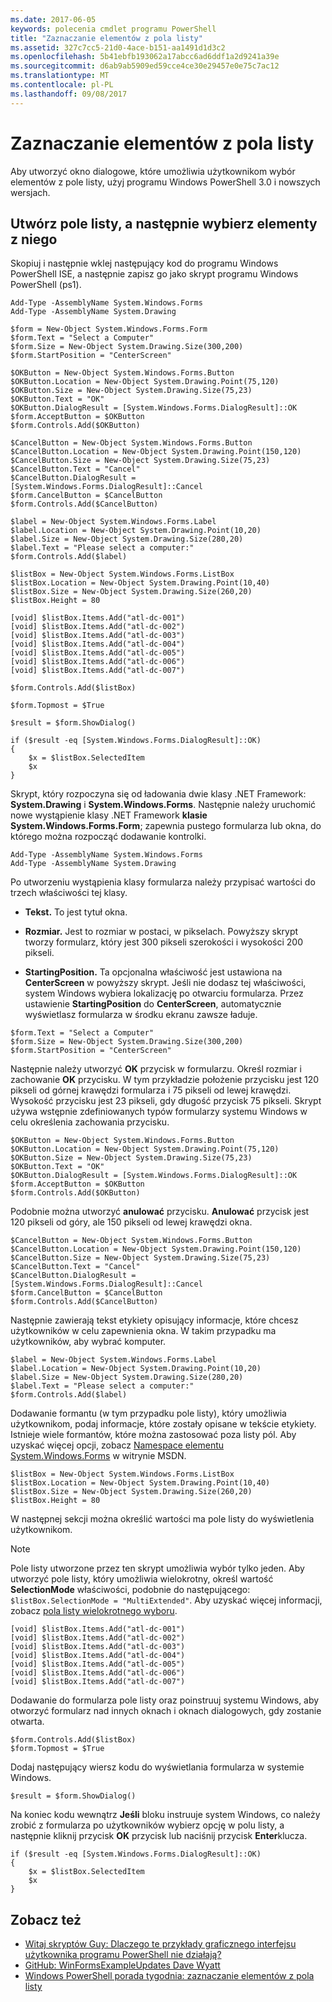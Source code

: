 ```yaml
---
ms.date: 2017-06-05
keywords: polecenia cmdlet programu PowerShell
title: "Zaznaczanie elementów z pola listy"
ms.assetid: 327c7cc5-21d0-4ace-b151-aa1491d1d3c2
ms.openlocfilehash: 5b41ebfb193062a17abcc6ad6ddf1a2d9241a39e
ms.sourcegitcommit: d6ab9ab5909ed59cce4ce30e29457e0e75c7ac12
ms.translationtype: MT
ms.contentlocale: pl-PL
ms.lasthandoff: 09/08/2017
---
```

# <a name="selecting-items-from-a-list-box"></a>Zaznaczanie elementów z pola listy
Aby utworzyć okno dialogowe, które umożliwia użytkownikom wybór elementów z pole listy, użyj programu Windows PowerShell 3.0 i nowszych wersjach.

## <a name="create-a-list-box-control-and-select-items-from-it"></a>Utwórz pole listy, a następnie wybierz elementy z niego
Skopiuj i następnie wklej następujący kod do programu Windows PowerShell ISE, a następnie zapisz go jako skrypt programu Windows PowerShell (ps1).

```
Add-Type -AssemblyName System.Windows.Forms
Add-Type -AssemblyName System.Drawing

$form = New-Object System.Windows.Forms.Form 
$form.Text = "Select a Computer"
$form.Size = New-Object System.Drawing.Size(300,200) 
$form.StartPosition = "CenterScreen"

$OKButton = New-Object System.Windows.Forms.Button
$OKButton.Location = New-Object System.Drawing.Point(75,120)
$OKButton.Size = New-Object System.Drawing.Size(75,23)
$OKButton.Text = "OK"
$OKButton.DialogResult = [System.Windows.Forms.DialogResult]::OK
$form.AcceptButton = $OKButton
$form.Controls.Add($OKButton)

$CancelButton = New-Object System.Windows.Forms.Button
$CancelButton.Location = New-Object System.Drawing.Point(150,120)
$CancelButton.Size = New-Object System.Drawing.Size(75,23)
$CancelButton.Text = "Cancel"
$CancelButton.DialogResult = [System.Windows.Forms.DialogResult]::Cancel
$form.CancelButton = $CancelButton
$form.Controls.Add($CancelButton)

$label = New-Object System.Windows.Forms.Label
$label.Location = New-Object System.Drawing.Point(10,20) 
$label.Size = New-Object System.Drawing.Size(280,20) 
$label.Text = "Please select a computer:"
$form.Controls.Add($label) 

$listBox = New-Object System.Windows.Forms.ListBox 
$listBox.Location = New-Object System.Drawing.Point(10,40) 
$listBox.Size = New-Object System.Drawing.Size(260,20) 
$listBox.Height = 80

[void] $listBox.Items.Add("atl-dc-001")
[void] $listBox.Items.Add("atl-dc-002")
[void] $listBox.Items.Add("atl-dc-003")
[void] $listBox.Items.Add("atl-dc-004")
[void] $listBox.Items.Add("atl-dc-005")
[void] $listBox.Items.Add("atl-dc-006")
[void] $listBox.Items.Add("atl-dc-007")

$form.Controls.Add($listBox) 

$form.Topmost = $True

$result = $form.ShowDialog()

if ($result -eq [System.Windows.Forms.DialogResult]::OK)
{
    $x = $listBox.SelectedItem
    $x
}
```

Skrypt, który rozpoczyna się od ładowania dwie klasy .NET Framework: **System.Drawing** i **System.Windows.Forms**. Następnie należy uruchomić nowe wystąpienie klasy .NET Framework **klasie System.Windows.Forms.Form**; zapewnia pustego formularza lub okna, do którego można rozpocząć dodawanie kontrolki.

```
Add-Type -AssemblyName System.Windows.Forms
Add-Type -AssemblyName System.Drawing
```

Po utworzeniu wystąpienia klasy formularza należy przypisać wartości do trzech właściwości tej klasy.

- **Tekst.** To jest tytuł okna.

- **Rozmiar.** Jest to rozmiar w postaci, w pikselach. Powyższy skrypt tworzy formularz, który jest 300 pikseli szerokości i wysokości 200 pikseli.

- **StartingPosition.** Ta opcjonalna właściwość jest ustawiona na **CenterScreen** w powyższy skrypt. Jeśli nie dodasz tej właściwości, system Windows wybiera lokalizację po otwarciu formularza. Przez ustawienie **StartingPosition** do **CenterScreen**, automatycznie wyświetlasz formularza w środku ekranu zawsze ładuje.

```
$form.Text = "Select a Computer"
$form.Size = New-Object System.Drawing.Size(300,200) 
$form.StartPosition = "CenterScreen"
```

Następnie należy utworzyć **OK** przycisk w formularzu. Określ rozmiar i zachowanie **OK** przycisku. W tym przykładzie położenie przycisku jest 120 pikseli od górnej krawędzi formularza i 75 pikseli od lewej krawędzi. Wysokość przycisku jest 23 pikseli, gdy długość przycisk 75 pikseli. Skrypt używa wstępnie zdefiniowanych typów formularzy systemu Windows w celu określenia zachowania przycisku.

```
$OKButton = New-Object System.Windows.Forms.Button
$OKButton.Location = New-Object System.Drawing.Point(75,120)
$OKButton.Size = New-Object System.Drawing.Size(75,23)
$OKButton.Text = "OK"
$OKButton.DialogResult = [System.Windows.Forms.DialogResult]::OK
$form.AcceptButton = $OKButton
$form.Controls.Add($OKButton)
```

Podobnie można utworzyć **anulować** przycisku. **Anulować** przycisk jest 120 pikseli od góry, ale 150 pikseli od lewej krawędzi okna.

```
$CancelButton = New-Object System.Windows.Forms.Button
$CancelButton.Location = New-Object System.Drawing.Point(150,120)
$CancelButton.Size = New-Object System.Drawing.Size(75,23)
$CancelButton.Text = "Cancel"
$CancelButton.DialogResult = [System.Windows.Forms.DialogResult]::Cancel
$form.CancelButton = $CancelButton
$form.Controls.Add($CancelButton)
```

Następnie zawierają tekst etykiety opisujący informacje, które chcesz użytkowników w celu zapewnienia okna. W takim przypadku ma użytkowników, aby wybrać komputer.

```
$label = New-Object System.Windows.Forms.Label
$label.Location = New-Object System.Drawing.Point(10,20) 
$label.Size = New-Object System.Drawing.Size(280,20) 
$label.Text = "Please select a computer:"
$form.Controls.Add($label)
```

Dodawanie formantu (w tym przypadku pole listy), który umożliwia użytkownikom, podaj informacje, które zostały opisane w tekście etykiety. Istnieje wiele formantów, które można zastosować poza listy pól. Aby uzyskać więcej opcji, zobacz [Namespace elementu System.Windows.Forms](http://msdn.microsoft.com/library/k50ex0x9(v=vs.110).aspx) w witrynie MSDN.

```
$listBox = New-Object System.Windows.Forms.ListBox 
$listBox.Location = New-Object System.Drawing.Point(10,40) 
$listBox.Size = New-Object System.Drawing.Size(260,20) 
$listBox.Height = 80
```

W następnej sekcji można określić wartości ma pole listy do wyświetlenia użytkownikom.

> [!NOTE]
> Pole listy utworzone przez ten skrypt umożliwia wybór tylko jeden. Aby utworzyć pole listy, który umożliwia wielokrotny, określ wartość **SelectionMode** właściwości, podobnie do następującego: `$listBox.SelectionMode = "MultiExtended"`. Aby uzyskać więcej informacji, zobacz [pola listy wielokrotnego wyboru](Multiple-selection-List-Boxes.md).

```
[void] $listBox.Items.Add("atl-dc-001")
[void] $listBox.Items.Add("atl-dc-002")
[void] $listBox.Items.Add("atl-dc-003")
[void] $listBox.Items.Add("atl-dc-004")
[void] $listBox.Items.Add("atl-dc-005")
[void] $listBox.Items.Add("atl-dc-006")
[void] $listBox.Items.Add("atl-dc-007")
```

Dodawanie do formularza pole listy oraz poinstruuj systemu Windows, aby otworzyć formularz nad innych oknach i oknach dialogowych, gdy zostanie otwarta.

```
$form.Controls.Add($listBox) 
$form.Topmost = $True
```

Dodaj następujący wiersz kodu do wyświetlania formularza w systemie Windows.

```
$result = $form.ShowDialog()
```

Na koniec kodu wewnątrz **Jeśli** bloku instruuje system Windows, co należy zrobić z formularza po użytkowników wybierz opcję w polu listy, a następnie kliknij przycisk **OK** przycisk lub naciśnij przycisk **Enter**klucza.

```
if ($result -eq [System.Windows.Forms.DialogResult]::OK)
{
    $x = $listBox.SelectedItem
    $x
}
```

## <a name="see-also"></a>Zobacz też
- [Witaj skryptów Guy: Dlaczego te przykłady graficznego interfejsu użytkownika programu PowerShell nie działają?](http://go.microsoft.com/fwlink/?LinkId=506644)
- [GitHub: WinFormsExampleUpdates Dave Wyatt](https://github.com/dlwyatt/WinFormsExampleUpdates)
- [Windows PowerShell porada tygodnia: zaznaczanie elementów z pola listy](http://technet.microsoft.com/library/ff730949.aspx)

